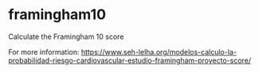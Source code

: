 # framingham10

Calculate the Framingham 10 score

For more information:
https://www.seh-lelha.org/modelos-calculo-la-probabilidad-riesgo-cardiovascular-estudio-framingham-proyecto-score/

